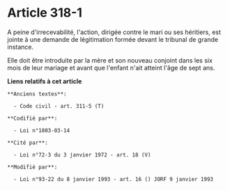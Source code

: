# Article 318-1

A peine d'irrecevabilité, l'action, dirigée contre le mari ou ses héritiers, est jointe à une demande de légitimation formée
devant le tribunal de grande instance.

Elle doit être introduite par la mère et son nouveau conjoint dans les six mois de leur mariage et avant que l'enfant n'ait
atteint l'âge de sept ans.

**Liens relatifs à cet article**

	**Anciens textes**:

	  - Code civil - art. 311-5 (T)

	**Codifié par**:

	  - Loi n°1803-03-14

	**Cité par**:

	  - Loi n°72-3 du 3 janvier 1972 - art. 18 (V)

	**Modifié par**:

	  - Loi n°93-22 du 8 janvier 1993 - art. 16 () JORF 9 janvier 1993
